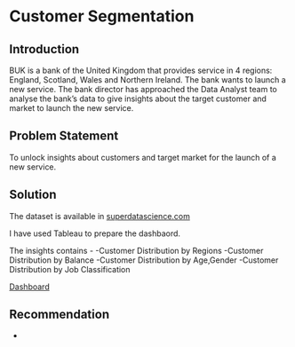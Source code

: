 # Customer Segmentation

## Introduction

BUK is a bank of the United Kingdom that provides service in 4 regions: England, Scotland, Wales and Northern Ireland. The bank wants to launch a new service. The bank director has approached the Data Analyst team to analyse the bank’s data to give insights about the target customer and market to launch the new service.

## Problem Statement

To unlock insights about customers and target market for the launch of a new service.

## Solution

The dataset is available in [superdatascience.com](https://www.superdatascience.com/pages/tableau)

I have used Tableau to prepare the dashbaord.

The insights contains -
-Customer Distribution by Regions
-Customer Distribution by Balance
-Customer Distribution by Age,Gender
-Customer Distribution by Job Classification

[Dashboard](https://github.com/manishsahu7158/Portfolio/blob/main/Customer%20Segmentation/Story%201.pdf)

## Recommendation
-

